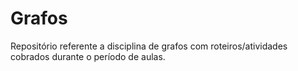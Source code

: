 # Grafos
Repositório referente a disciplina de grafos com roteiros/atividades cobrados durante o período de aulas.
